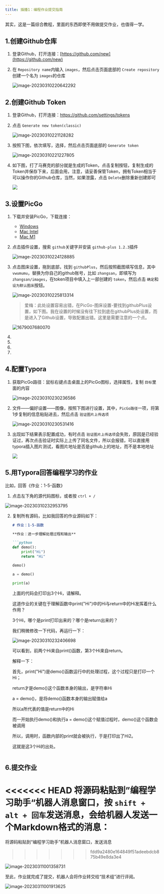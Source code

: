 ```yaml
---
title: 插播1：编程作业提交指南
---
```

其实，这是一篇综合教程，里面的东西即使不用做提交作业，也值得一学。

## 1.创建Github仓库

1. 登录Github，打开连接：[https://github.com/new](https://github.com/new)
2. 在 `Repository name`内输入 `images`，然后点击页面底部的 `Create repository`创建一个名为 `images`的仓库

   ![image-20230310220642292](https://raw.githubusercontent.com/vwumumu/pics/main/image-20230310220642292.png)

## 2.创建Github Token

1. 登录Github，打开连接：https://github.com/settings/tokens
2. 点击 `Generate new token(classic)`

   ![image-20230310221128282](https://raw.githubusercontent.com/vwumumu/pics/main/image-20230310221128282.png)
3. 按照下图，依次填写，选择，然后点击页面底部的 `Generate token`

   ![image-20230310221227805](https://raw.githubusercontent.com/vwumumu/pics/main/image-20230310221227805.png)
4. 如下图，打了马赛克的部分就是生成的Token，点击复制按钮，复制生成的Token并保存下来，后面会用，注意，请妥善保管Token，拥有Token相当于可以操作你的Github仓库，当然，如果泄露，点击 `Delete`删除重新创建即可

   ![](https://raw.githubusercontent.com/vwumumu/images/master/20230311124540.png)

## 3.设置PicGo

1. 下载并安装PicGo，下载连接：

   * [Windows](https://github.com/Molunerfinn/PicGo/releases/download/v2.3.1/PicGo-Setup-2.3.1-ia32.exe)
   * [Mac Intel](https://github.com/Molunerfinn/PicGo/releases/download/v2.3.1/PicGo-2.3.1-x64.dmg)
   * [Mac M1](https://github.com/Molunerfinn/PicGo/releases/download/v2.3.1/PicGo-2.3.1-arm64.dmg)
2. 点击插件设置，搜索 `github`关键字并安装 `github-plus 1.2.3`插件

   ![image-20230310224128885](https://raw.githubusercontent.com/vwumumu/images/master/image-20230310224128885.png)
3. 点击图床设置，拖到底部，找到 `githubPlus`，然后按照截图填写信息，其中 `vwumumu`，替换为你自己的github账号，比如 `zhangsan`，即填写为 `zhangsan/images`，在token项目中填入上一部创建的 `token`，然后点击 `确定`和 `设为默认图床`按钮。

   ![image-20230310225813314](https://raw.githubusercontent.com/vwumumu/images/master/image-20230310225813314.png)

   > 爱梅：此处设置容易出错，在PicGo-图床设置-要找到githubPlus设置，如下图。我在设置的时候没有往下拉到底在githubPlus处设置，而是进入了Github设置，导致配置出错。这里是需要注意的一个点。
   >

   ![1679007680070](image/assignment-submit-guide/1679007680070.png)
4. 
5. 
6. 
7. 

## 4.配置Typora

1. 获取PicGo路径：鼠标右键点击桌面上的PicGo图标，选择属性，复制 `目标`里面的内容

   ![image-20230310230236586](https://raw.githubusercontent.com/vwumumu/images/master/image-20230310230236586.png)
2. 文件——偏好设置——图像，按照下图进行设置，其中，`PicGo路径`一项，将第1步复制的信息粘贴进去，然后点击 `验证图片上传选项`

   ![image-20230310230531416](https://raw.githubusercontent.com/vwumumu/images/master/image-20230310230531416.png)
3. 出现如下结果表示配置成功，有时点击 `验证图片上传选项`会失败，原因是已经验证过，再次点击验证时实际上上传了同名文件，所以会报错，可以直接用typora插入图片测试，看图片地址是否是github上的地址，而不是本地地址

   ![](https://raw.githubusercontent.com/vwumumu/images/master/20230311125529.png)

## 5.用Typora回答编程学习的作业

比如，回答《作业：1-5-函数》

1. 点击左下角的源代码图标，或者按 `ctrl + /`

![image-20230310232953795](https://raw.githubusercontent.com/vwumumu/images/master/image-20230310232953795.png)

2. 复制所有源码，比如我回答的作业源码如下：

   ```markdown
   # 作业：1-5-函数

   **作业：进一步理解处理过程和输出**

   ```python
   def demo():
       print("Hi")
       return "Hi"

   demo()

   a = demo()

   print(a)
   ```

   上面的代码会打印出3个Hi，请解释。



   这道作业的关键在于理解函数中print("Hi")中的Hi与return中的Hi发挥着什么作用？

   3个Hi，哪个是print打印出来的？哪个是return出来的？



   我们稍微修改一下代码，再运行一下：

   ![image-20230310232406698](https://raw.githubusercontent.com/vwumumu/images/master/image-20230310232406698.png)

   可以看到，前两个Hi来自print()函数，第3个Hi来自return。

   解释一下：

   首先，print("Hi")是demo()函数运行中的处理过程，这个过程只是打印一个Hi；

   return才是demo()这个函数本身的输出，是字符串Hi

   a = demo()，是将demo()函数本身的输出赋值给a

   所以a所代表的值是return中的Hi

   而一开始执行demo()和执行a = demo()这个赋值过程时，demo()这个函数会被调用

   所以，调用时，函数内部的print就会被执行，于是打印出了Hi2。

   这就是这3个Hi的出处。
   ```

## 6.提交作业

<<<<<<< HEAD
将源码粘贴到”编程学习助手“机器人消息窗口，按 `shift + alt + 回车`发送消息，会给机器人发送一个Markdown格式的消息：
=======
将源码粘贴到“编程学习助手”机器人消息窗口，发送消息
>>>>>>> fdd9a2480e164849f51adeebdcb875b49e8da3e4

   ![image-20230311001358731](https://raw.githubusercontent.com/vwumumu/images/master/image-20230311001358731.png)

至此，作业就完成了提交，机器人会将作业转交给“技术组”进行评阅。

![image-20230311001913625](https://raw.githubusercontent.com/vwumumu/images/master/image-20230311001913625.png)
